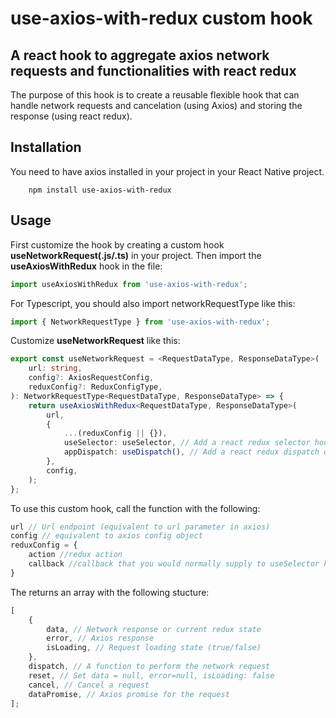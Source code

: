 # use-axios-with-redux custom hook

## A react hook to aggregate axios network requests and functionalities with react redux

The purpose of this hook is to create a reusable flexible hook that can handle network requests and cancelation (using Axios) and storing the response (using react redux).

## Installation

You need to have axios installed in your project in your React Native project.

```
    npm install use-axios-with-redux
```

## Usage

First customize the hook by creating a custom hook **useNetworkRequest(.js/.ts)** in your project.
Then import the **useAxiosWithRedux** hook in the file:

```js
import useAxiosWithRedux from 'use-axios-with-redux';
```

For Typescript, you should also import networkRequestType like this:

```js
import { NetworkRequestType } from 'use-axios-with-redux';
```

Customize **useNetworkRequest** like this:

```ts
export const useNetworkRequest = <RequestDataType, ResponseDataType>(
    url: string,
    config?: AxiosRequestConfig,
    reduxConfig?: ReduxConfigType,
): NetworkRequestType<RequestDataType, ResponseDataType> => {
    return useAxiosWithRedux<RequestDataType, ResponseDataType>(
        url,
        {
            ...(reduxConfig || {}),
            useSelector: useSelector, // Add a react redux selector hook
            appDispatch: useDispatch(), // Add a react redux dispatch object
        },
        config,
    );
};
```

To use this custom hook, call the function with the following:

```js
url // Url endpoint (equivalent to url parameter in axios)
config // equivalent to axios config object
reduxConfig = {
    action //redux action
    callback //callback that you would normally supply to useSelector hook eg state=>state.auth
}
```

The returns an array with the following stucture:

```js
[
    {
        data, // Network response or current redux state
        error, // Axios response
        isLoading, // Request loading state (true/false)
    },
    dispatch, // A function to perform the network request
    reset, // Set data = null, error=null, isLoading: false
    cancel, // Cancel a request
    dataPromise, // Axios promise for the request
];
```
